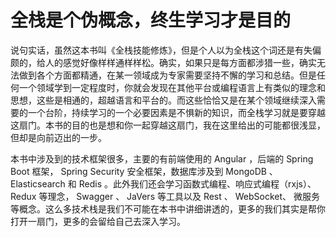 # 全栈是个伪概念，终生学习才是目的

说句实话，虽然这本书叫《全栈技能修炼》，但是个人以为全栈这个词还是有失偏颇的，给人的感觉好像样样通样样松。确实，如果只是每方面都涉猎一些，确实无法做到各个方面都精通，在某一领域成为专家需要坚持不懈的学习和总结。但是任何一个领域学到一定程度时，你就会发现在其他平台或编程语言上有类似的理念和思想，这些是相通的，超越语言和平台的。而这些恰恰又是在某个领域继续深入需要的一个台阶，持续学习的一个必要因素是不惧新的知识，而全栈学习就是要穿越这扇门。本书的目的也是想和你一起穿越这扇门，我在这里给出的可能都很浅显，但却是向前迈出的一步。

本书中涉及到的技术框架很多，主要的有前端使用的 Angular ，后端的 Spring Boot 框架， Spring Security 安全框架，数据库涉及到 MongoDB 、 Elasticsearch 和 Redis 。此外我们还会学习函数式编程、响应式编程（rxjs）、 Redux 等理念， Swagger 、 JaVers 等工具以及 Rest 、 WebSocket、 微服务等概念。这么多技术栈是我们不可能在本书中讲细讲透的，更多的我们其实是帮你打开一扇门，更多的会留给自己去深入学习。

